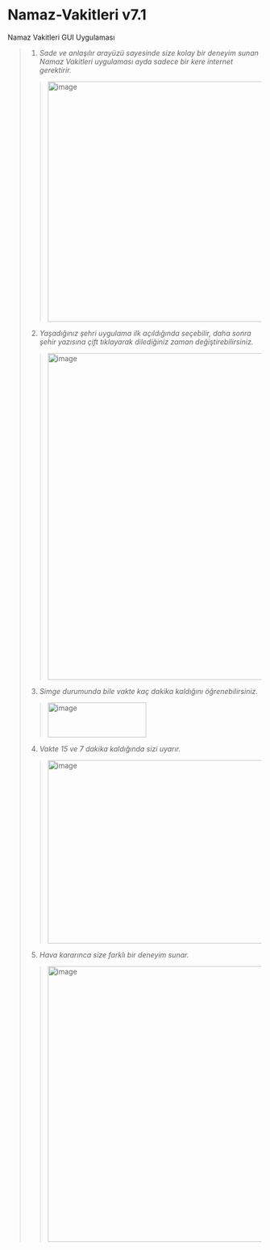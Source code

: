 # Namaz-Vakitleri v7.1

Namaz Vakitleri GUI Uygulaması

> 1. *Sade ve anlaşılır arayüzü sayesinde size kolay bir deneyim sunan Namaz Vakitleri uygulaması ayda sadece bir kere internet gerektirir.*
>><img width="914" height="476" alt="image" src="https://github.com/user-attachments/assets/7394fb7a-a76d-434b-9601-ee57faab1e17" />
> 2.  *Yaşadığınız şehri uygulama ilk açıldığında seçebilir, daha sonra şehir yazısına çift tıklayarak dilediğiniz zaman değiştirebilirsiniz.*
>><img width="514" height="647" alt="image" src="https://github.com/user-attachments/assets/db1a5885-5f8b-47be-be79-bbfe57935cc8" />
> 3.  *Simge durumunda bile vakte kaç dakika kaldığını öğrenebilirsiniz.*
>><img width="195" height="69" alt="image" src="https://github.com/user-attachments/assets/8450e589-51ab-4b66-a80b-4ca66ef2dc7a" />
> 4.  *Vakte 15 ve 7 dakika kaldığında sizi uyarır.*
>><img width="1166" height="363" alt="image" src="https://github.com/user-attachments/assets/e79670d2-54b2-401e-8083-e9707975a195" />
> 5.  *Hava kararınca size farklı bir deneyim sunar.*
>><img width="977" height="546" alt="image" src="https://github.com/user-attachments/assets/0cd8bd97-79a0-4507-ba6d-728d2b749ebe" />
